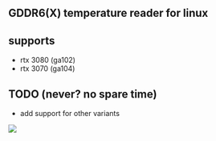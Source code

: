 ## GDDR6(X) temperature reader for linux

## supports
- rtx 3080 (ga102)
- rtx 3070 (ga104)

## TODO (never? no spare time)
- add support for other variants

![](https://github.com/olealgoritme/gddr6/gddr6_use.gif)
